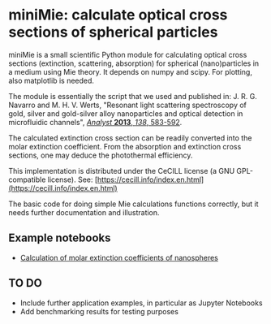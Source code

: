 # miniMie: calculate optical cross sections of spherical particles

miniMie is a small scientific Python module for calculating optical cross sections (extinction, scattering, absorption) for spherical (nano)particles in a medium using Mie theory. It depends on numpy and scipy. For plotting, also matplotlib is needed.

The module is essentially the script that we used and published in:
J. R. G. Navarro and M. H. V. Werts, "Resonant light scattering spectroscopy of gold, silver and gold-silver alloy nanoparticles and optical detection in microfluidic channels", [*Analyst* **2013**, *138*, 583-592](https://dx.doi.org/10.1039/c2an36135c).

The calculated extinction cross section can be readily converted into the molar extinction coefficient. From the absorption and extinction cross sections, one may deduce the photothermal efficiency.

This implementation is distributed under the CeCILL license (a GNU GPL-compatible license). See: [https://cecill.info/index.en.html](https://cecill.info/index.en.html)

The basic code for doing simple Mie calculations functions correctly, but it needs further documentation and illustration.

## Example notebooks

* [Calculation of molar extinction coefficients of nanospheres](https://github.com/mhvwerts/miniMie/blob/master/Example%20-%20Extinction%20coefficients%20of%20gold%20nanospheres.ipynb)


## TO DO

* Include further application examples, in particular as Jupyter Notebooks
* Add benchmarking results for testing purposes

